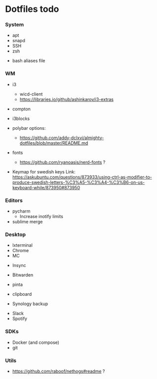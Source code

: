 # Dotfiles todo


### System
+ apt
+ snapd
+ SSH
+ zsh
- bash aliases file

### WM
- i3
  -  wicd-client
  - https://libraries.io/github/ashinkarov/i3-extras
- compton
- i3blocks
- polybar options:
  - https://github.com/addy-dclxvi/almighty-dotfiles/blob/master/README.md

- fonts
  - https://github.com/ryanoasis/nerd-fonts  ?
+ Keymap for swedish keys
  Link: https://askubuntu.com/questions/873933/using-ctrl-as-modifier-to-produce-swedish-letters-%C3%A5-%C3%A4-%C3%B6-on-us-keyboard-while/873950#873950
  

### Editors
+ pycharm
  + Increase inotify limits 
+ sublime merge

### Desktop
+ lxterminal
+ Chrome
+ MC
- Insync
+ Bitwarden
- pinta
+ clipboard
- Synology backup
+ Slack
+ Spotify

### SDKs
+ Docker (and compose)
+ git


### Utils
- https://github.com/raboof/nethogs#readme ?